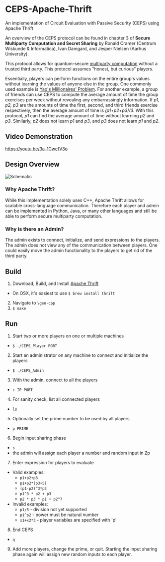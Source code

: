 # CEPS-Apache-Thrift
An implementation of Circuit Evaluation with Passive Security (CEPS) using Apache Thrift

An overview of the CEPS protocol can be found in chapter 3 of **Secure Multiparty Computation and Secret Sharing** by Ronald Cramer (Centrum Wiskunde & Informatica), Ivan Damgard, and Jesper Nielsen (Aarhus University).

This protocol allows for quantum-secure [multiparty computation](https://en.wikipedia.org/wiki/Secure_multi-party_computation) without a trusted third party. This protocol assumes "honest, but curious" players.

Essentially, players can perform functions on the entire group's values without learning the values of anyone else in the group. One commonly used example is [Yao's Millionaires' Problem](https://en.wikipedia.org/wiki/Yao%27s_Millionaires%27_Problem). For another example, a group of friends can use CEPS to compute the average amount of time the group exercises per week without revealing any embarrassingly information. If *p1, p2, p3* are the amounts of time the first, second, and third friends exercise respectively, then the average amount of time is *(p1+p2+p3)/3*. With this protocol, *p1* can find the average amount of time without learning *p2* and *p3*. Similarly, *p2* does not learn *p1* and *p3*, and *p3* does not learn *p1* and *p2*.

## Video Demonstration
https://youtu.be/3a-1CwefV3o

## Design Overview
![Schematic](https://github.com/trevormeiss/CEPS-Apache-Thrift/blob/master/CEPS_Apache_Thrift.png)
### Why Apache Thrift?
While this implementation solely uses C++, Apache Thrift allows for scalable cross-language communication. Therefore each player and admin can be implemented in Python, Java, or many other languages and still be able to perform secure multiparty computation.
### Why is there an Admin?
The admin exists to connect, initialize, and send expressions to the players. The admin does not view any of the communication between players. One could easily move the admin functionality to the players to get rid of the third party.

## Build
1. Download, Build, and Install [Apache Thrift](https://thrift.apache.org/)
  * On OSX, it's easiest to use `$ brew install thrift`
2. Navigate to `\gen-cpp`
3. `$ make`

## Run
1. Start two or more players on one or multiple machines
  * `$ ./CEPS_Player PORT`
2. Start an administrator on any machine to connect and initialize the players
  * `$ ./CEPS_Admin`
3. With the admin, connect to all the players
  * `c IP PORT`
4. For sanity check, list all connected players
  * `ls`
5. Optionally set the prime number to be used by all players
  * `p PRIME`
6. Begin input sharing phase
  * `s`
  * the admin will assign each player a number and random input in Zp
7. Enter expression for players to evaluate
  * Valid examples:
    * `p1+p2+p3`
    * `p1+p2*(p3+5)`
    * `(p1-p2)^3*p3`
    * `p1^3 * p2 + p3`
    * `p2 * p3 * p1 + p2^7`
  * Invalid examples:
    * `p1/5` - division not yet supported
    * `p1^p2` - power must be natural number
    * `x1+x2*3` - player variables are specified with 'p'
8. End CEPS
  * `q`
9. Add more players, change the prime, or quit. Starting the input sharing phase again will assign new random inputs to each player.
